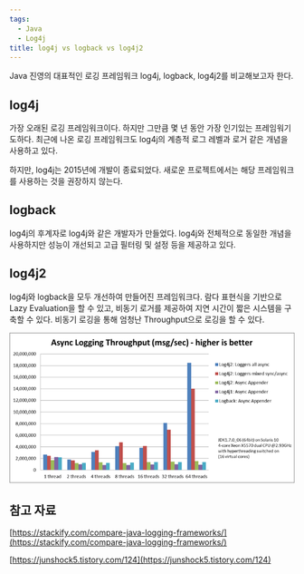 ```yaml
---
tags:
  - Java
  - Log4j
title: log4j vs logback vs log4j2
---
```


Java 진영의 대표적인 로깅 프레임워크 log4j, logback, log4j2를 비교해보고자 한다.

## log4j

가장 오래된 로깅 프레임워크이다. 하지만 그만큼 몇 년 동안 가장 인기있는 프레임워기도하다. 최근에 나온 로깅 프레임워크도 log4j의 계층적 로그 레벨과 로거 같은 개념을 사용하고 있다. 

하지만, log4j는 2015년에 개발이 종료되었다. 새로운 프로젝트에서는 해당 프레임워크를 사용하는 것을 권장하지 않는다.

## logback

log4j의 후계자로 log4j와 같은 개발자가 만들었다. log4j와 전체적으로 동일한 개념을 사용하지만 성능이 개선되고 고급 필터링 및 설정 등을 제공하고 있다.

## log4j2

log4j와 logback을 모두 개선하여 만들어진 프레임워크다. 람다 표현식을 기반으로 Lazy Evaluation을 할 수 있고, 비동기 로거를 제공하여 지연 시간이 짧은 시스템을 구축할 수 있다. 비동기 로깅을 통해 엄청난 Throughput으로 로깅을 할 수 있다.

![Untitled](assets/Untitled-4549928.png)

## 참고 자료

[https://stackify.com/compare-java-logging-frameworks/](https://stackify.com/compare-java-logging-frameworks/)

[https://junshock5.tistory.com/124](https://junshock5.tistory.com/124)
